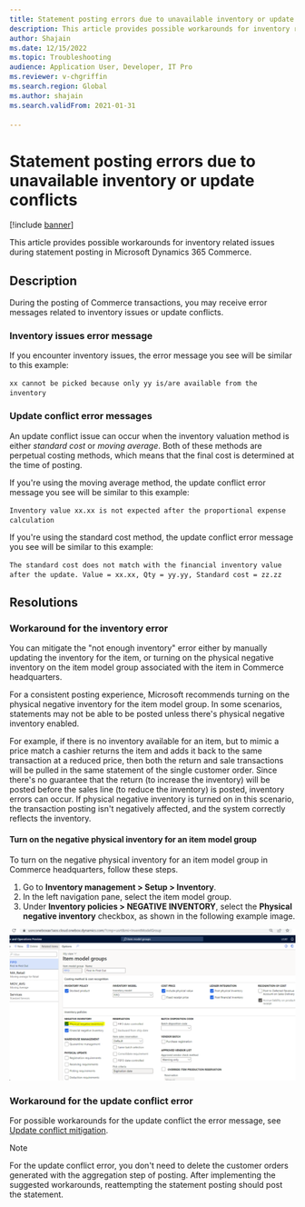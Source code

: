 ```yaml
---
title: Statement posting errors due to unavailable inventory or update conflicts
description: This article provides possible workarounds for inventory related issues during statement posting in Microsoft Dynamics 365 Commerce.
author: Shajain
ms.date: 12/15/2022
ms.topic: Troubleshooting
audience: Application User, Developer, IT Pro
ms.reviewer: v-chgriffin
ms.search.region: Global
ms.author: shajain
ms.search.validFrom: 2021-01-31

---
```


# Statement posting errors due to unavailable inventory or update conflicts

[!include [banner](../../includes/banner.md)]

This article provides possible workarounds for inventory related issues during statement posting in Microsoft Dynamics 365 Commerce.

## Description

During the posting of Commerce transactions, you may receive error messages related to inventory issues or update conflicts. 

### Inventory issues error message

If you encounter inventory issues, the error message you see will be similar to this example:

`xx cannot be picked because only yy is/are available from the inventory`

### Update conflict error messages

An update conflict issue can occur when the inventory valuation method is either *standard cost* or *moving average*. Both of these methods are perpetual costing methods, which means that the final cost is determined at the time of posting.

If you're using the moving average method, the update conflict error message you see will be similar to this example:

`Inventory value xx.xx is not expected after the proportional expense calculation`

If you're using the standard cost method, the update conflict error message you see will be similar to this example:

`The standard cost does not match with the financial inventory value after the update. Value = xx.xx, Qty = yy.yy, Standard cost = zz.zz`

## Resolutions

### Workaround for the inventory error

You can mitigate the "not enough inventory" error either by manually updating the inventory for the item, or turning on the physical negative inventory on the item model group associated with the item in Commerce headquarters.

For a consistent posting experience, Microsoft recommends turning on the physical negative inventory for the item model group. In some scenarios, statements may not be able to be posted unless there's physical negative inventory enabled. 

For example, if there is no inventory available for an item, but to mimic a price match a cashier returns the item and adds it back to the same transaction at a reduced price, then both the return and sale transactions will be pulled in the same statement of the single customer order. Since there's no guarantee that the return (to increase the inventory) will be posted before the sales line (to reduce the inventory) is posted, inventory errors can occur. If physical negative inventory is turned on in this scenario, the transaction posting isn't negatively affected, and the system correctly reflects the inventory.

#### Turn on the negative physical inventory for an item model group

To turn on the negative physical inventory for an item model group in Commerce headquarters, follow these steps.

1. Go to **Inventory management \> Setup \> Inventory**.
1. In the left navigation pane, select the item model group. 
1. Under **Inventory policies \> NEGATIVE INVENTORY**, select the **Physical negative inventory** checkbox, as shown in the following example image. 
 
![Enable physical negative inventory](./media/Physical_Negative_Inventory.png)
 
### Workaround for the update conflict error

For possible workarounds for the update conflict the error message, see [Update conflict mitigation](/troubleshoot/dynamics-365/supply-chain/costing/update-conflict-standard-cost-moving-average-inventory-valuation).

> [!NOTE]
> For the update conflict error, you don't need to delete the customer orders generated with the aggregation step of posting. After implementing the suggested workarounds, reattempting the statement posting should post the statement.



